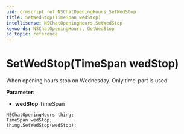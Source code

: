 ```yaml
---
uid: crmscript_ref_NSChatOpeningHours_SetWedStop
title: SetWedStop(TimeSpan wedStop)
intellisense: NSChatOpeningHours.SetWedStop
keywords: NSChatOpeningHours, GetWedStop
so.topic: reference
---
```


# SetWedStop(TimeSpan wedStop)

When opening hours stop on Wednesday. Only time-part is used.

**Parameter:** 
* **wedStop** TimeSpan

```crmscript
NSChatOpeningHours thing;
TimeSpan wedStop;
thing.SetWedStop(wedStop);
```


